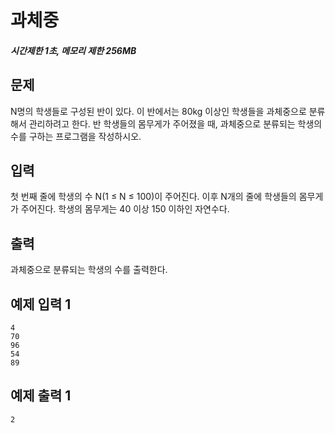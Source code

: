 # 과체중

##### 시간제한 1초, 메모리 제한 256MB

## 문제

N명의 학생들로 구성된 반이 있다. 이 반에서는 80kg 이상인 학생들을 과체중으로 분류해서 관리하려고 한다. 반 학생들의 몸무게가 주어졌을 때, 과체중으로 분류되는 학생의 수를 구하는 프로그램을 작성하시오.



## 입력

첫 번째 줄에 학생의 수 N(1 ≤ N ≤ 100)이 주어진다. 이후 N개의 줄에 학생들의 몸무게가 주어진다. 학생의 몸무게는 40 이상 150 이하인 자연수다.



## 출력

과체중으로 분류되는 학생의 수를 출력한다.



## 예제 입력 1

```
4
70
96
54
89
```



## 예제 출력 1

```
2
```
